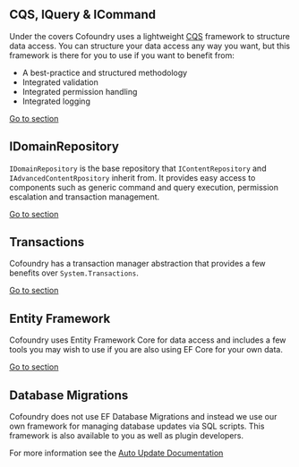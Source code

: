 ﻿## CQS, IQuery & ICommand 

Under the covers Cofoundry uses a lightweight [CQS](CQS) framework to structure data access. You can structure your data access any way you want, but this framework is there for you to use if you want to benefit from:

- A best-practice and structured methodology
- Integrated validation
- Integrated permission handling
- Integrated logging

[Go to section](CQS) 

## IDomainRepository

`IDomainRepository` is the base repository that `IContentRepository` and `IAdvancedContentRpository` inherit from. It provides easy access to components such as generic command and query execution, permission escalation and transaction management. 

[Go to section](idomainrepository)

## Transactions

Cofoundry has a transaction manager abstraction that provides a few benefits over `System.Transactions`.

[Go to section](Transactions) 

## Entity Framework

Cofoundry uses Entity Framework Core for data access and includes a few tools you may wish to use if you are also using EF Core for your own data.

[Go to section](Entity-Framework-and-DbContext-Tools) 

## Database Migrations

Cofoundry does not use EF Database Migrations and instead we use our own framework for managing database updates via SQL scripts. This framework is also available to you as well as plugin developers.

For more information see the [Auto Update Documentation](Auto-Update)

